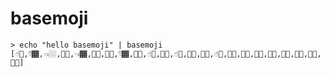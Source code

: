 # basemoji

```
> echo "hello basemoji" | basemoji
[☝🏾,👇🏾,👈🏼,🤞🏻,👈🏾,🤙🏿,👍🏽,👇🏾,👩🏾,☝🏼,👵🏽,☝🏿,👵🏾,👦🏾,☝🏻,🤞🏽,👎🏻,🤞🏼,👶🏿,✋🏻,✋🏼,👩🏿,👦🏾]
```
